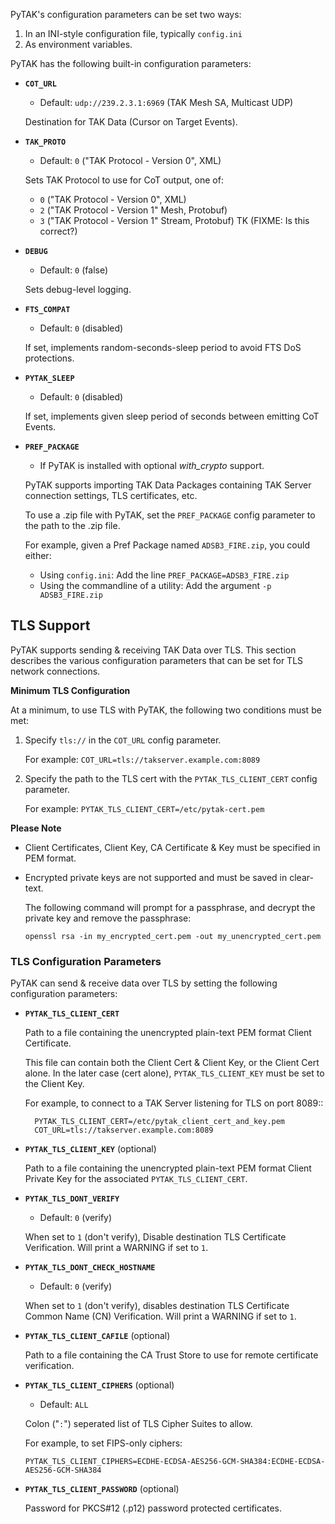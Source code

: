 PyTAK's configuration parameters can be set two ways:

1. In an INI-style configuration file, typically ``config.ini``
2. As environment variables.

PyTAK has the following built-in configuration parameters:

* **`COT_URL`**
    * Default: ``udp://239.2.3.1:6969`` (TAK Mesh SA, Multicast UDP)

    Destination for TAK Data (Cursor on Target Events).

* **`TAK_PROTO`**
    * Default: `0` ("TAK Protocol - Version 0", XML)

    Sets TAK Protocol to use for CoT output, one of:

    * `0` ("TAK Protocol - Version 0", XML)
    * `2` ("TAK Protocol - Version 1" Mesh, Protobuf)
    * `3` ("TAK Protocol - Version 1" Stream, Protobuf) TK (FIXME: Is this correct?)


* **`DEBUG`**
    * Default: `0` (false)

    Sets debug-level logging.


* **`FTS_COMPAT`** 
    * Default: `0` (disabled)
    
    If set, implements random-seconds-sleep period to avoid FTS DoS protections.


* **`PYTAK_SLEEP`**
    * Default: `0` (disabled)

    If set, implements given sleep period of seconds between emitting CoT Events.


* **`PREF_PACKAGE`**
    * If PyTAK is installed with optional *with_crypto* support.

    PyTAK supports importing TAK Data Packages containing TAK Server connection settings, TLS certificates, etc. 

    To use a .zip file with PyTAK, set the ``PREF_PACKAGE`` config parameter to the path to the .zip file.

    For example, given a Pref Package named ``ADSB3_FIRE.zip``, you could either:

    * Using ``config.ini``: Add the line ``PREF_PACKAGE=ADSB3_FIRE.zip``
    * Using the commandline of a utility: Add the argument ``-p ADSB3_FIRE.zip``


## TLS Support

PyTAK supports sending & receiving TAK Data over TLS. This section describes the various configuration parameters that can be set for TLS network connections.

**Minimum TLS Configuration**

At a minimum, to use TLS with PyTAK, the following two conditions must be met:

1. Specify ``tls://`` in the ``COT_URL`` config parameter.
    
    For example: ``COT_URL=tls://takserver.example.com:8089``

2. Specify the path to the TLS cert with the ``PYTAK_TLS_CLIENT_CERT`` config parameter.

    For example: ``PYTAK_TLS_CLIENT_CERT=/etc/pytak-cert.pem``

**Please Note**

* Client Certificates, Client Key, CA Certificate & Key must be specified in PEM format.
* Encrypted private keys are not supported and must be saved in clear-text. 
    
    The following command will prompt for a passphrase, and decrypt the private key and remove the passphrase:

    ``openssl rsa -in my_encrypted_cert.pem -out my_unencrypted_cert.pem``

### TLS Configuration Parameters

PyTAK can send & receive data over TLS by setting the following configuration parameters:

* **`PYTAK_TLS_CLIENT_CERT`**

    Path to a file containing the unencrypted plain-text PEM format Client Certificate.
    
    This file can contain both the Client Cert & Client Key, or the Client Cert alone. In the later case (cert alone), ``PYTAK_TLS_CLIENT_KEY`` must be set to the Client Key.

    For example, to connect to a TAK Server listening for TLS on port 8089::

        PYTAK_TLS_CLIENT_CERT=/etc/pytak_client_cert_and_key.pem
        COT_URL=tls://takserver.example.com:8089


* **`PYTAK_TLS_CLIENT_KEY`** (optional)

    Path to a file containing the unencrypted plain-text PEM format Client Private Key for the associated 
    ``PYTAK_TLS_CLIENT_CERT``. 


* **`PYTAK_TLS_DONT_VERIFY`**
    * Default: `0` (verify)

    When set to `1` (don't verify), Disable destination TLS Certificate Verification. Will print a WARNING if set to `1`.


* **`PYTAK_TLS_DONT_CHECK_HOSTNAME`**
    * Default: `0` (verify)

    When set to `1` (don't verify), disables destination TLS Certificate Common Name (CN) Verification. Will print a WARNING if set to `1`.


* **`PYTAK_TLS_CLIENT_CAFILE`** (optional)

    Path to a file containing the CA Trust Store to use for remote certificate verification.


* **`PYTAK_TLS_CLIENT_CIPHERS`** (optional)
    * Default: ``ALL`` 

    Colon ("`:`") seperated list of TLS Cipher Suites to allow. 

    For example, to set FIPS-only ciphers:
    
    ``PYTAK_TLS_CLIENT_CIPHERS=ECDHE-ECDSA-AES256-GCM-SHA384:ECDHE-ECDSA-AES256-GCM-SHA384``

* **`PYTAK_TLS_CLIENT_PASSWORD`** (optional)

    Password for PKCS#12 (.p12) password protected certificates.